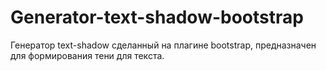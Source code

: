 # Generator-text-shadow-bootstrap
Генератор text-shadow сделанный на плагине bootstrap, предназначен для формирования тени для текста.
